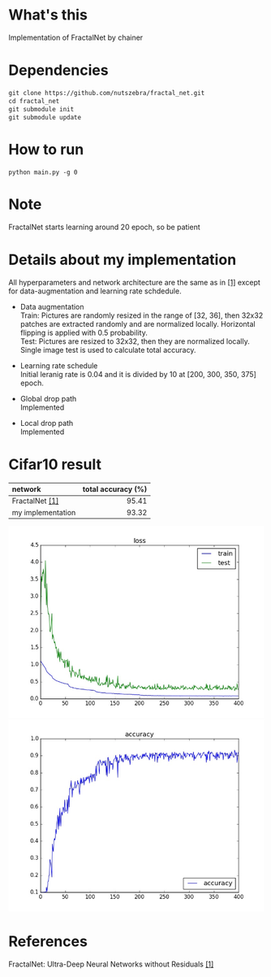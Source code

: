 # What's this
Implementation of FractalNet by chainer  

# Dependencies

    git clone https://github.com/nutszebra/fractal_net.git
    cd fractal_net
    git submodule init
    git submodule update

# How to run
    python main.py -g 0

# Note
FractalNet starts learning around 20 epoch, so be patient


# Details about my implementation
All hyperparameters and network architecture are the same as in [[1]][Paper] except for data-augmentation and learning rate schdedule.  

* Data augmentation  
Train: Pictures are randomly resized in the range of [32, 36], then 32x32 patches are extracted randomly and are normalized locally. Horizontal flipping is applied with 0.5 probability.  
Test: Pictures are resized to 32x32, then they are normalized locally. Single image test is used to calculate total accuracy.  
* Learning rate schedule  
Initial leranig rate is 0.04 and it is divided by 10 at [200, 300, 350, 375] epoch.  

* Global drop path  
Implemented  

* Local drop path  
Implemented  

# Cifar10 result
| network                   | total accuracy (%) |
|:--------------------------|-------------------:|
| FractalNet [[1]][Paper]   | 95.41              |
| my implementation         | 93.32               |

<img src="https://github.com/nutszebra/fractal_net/blob/master/loss.jpg" alt="loss" title="loss">
<img src="https://github.com/nutszebra/fractal_net/blob/master/accuracy.jpg" alt="total accuracy" title="total accuracy">

# References
FractalNet: Ultra-Deep Neural Networks without Residuals [[1]][Paper]

[paper]: https://arxiv.org/abs/1605.07648 "Paper"

